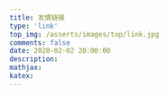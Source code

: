 ```yaml
---
title: 友情链接
type: 'link'
top_img: /asserts/images/top/link.jpg
comments: false
date: 2020-02-02 20:00:00
description:
mathjax:
katex:
---
```

